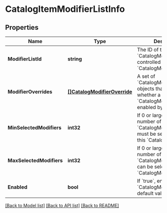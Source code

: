 # CatalogItemModifierListInfo

## Properties
Name | Type | Description | Notes
------------ | ------------- | ------------- | -------------
**ModifierListId** | **string** | The ID of the &#x60;CatalogModifierList&#x60; controlled by this &#x60;CatalogModifierListInfo&#x60;. | [default to null]
**ModifierOverrides** | [**[]CatalogModifierOverride**](CatalogModifierOverride.md) | A set of &#x60;CatalogModifierOverride&#x60; objects that override whether a given &#x60;CatalogModifier&#x60; is enabled by default. | [optional] [default to null]
**MinSelectedModifiers** | **int32** | If 0 or larger, the smallest number of &#x60;CatalogModifier&#x60;s that must be selected from this &#x60;CatalogModifierList&#x60;. | [optional] [default to null]
**MaxSelectedModifiers** | **int32** | If 0 or larger, the largest number of &#x60;CatalogModifier&#x60;s that can be selected from this &#x60;CatalogModifierList&#x60;. | [optional] [default to null]
**Enabled** | **bool** | If &#x60;true&#x60;, enable this &#x60;CatalogModifierList&#x60;. The default value is &#x60;true&#x60;. | [optional] [default to null]

[[Back to Model list]](../README.md#documentation-for-models) [[Back to API list]](../README.md#documentation-for-api-endpoints) [[Back to README]](../README.md)

